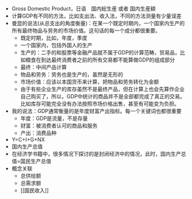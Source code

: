 - Gross Domestic Product，日语　国内総生産 或者 国内生産額
- 计算GDP有不同的方法，比如支出法、收入法，不同的方法测量有少量误差
- 曼昆的说法(从总支出的角度衡量)：在某一个既定时期内，一个国家内生产的所有最终物品与劳务的市场价值。这句话的每一个成分都很重要。
    - 既定时期，比如，年度，季度
    - 一个国家内，包括外国人的生产
    - 生产的：二手的和股票等金融产品就不属于GDP的计算范畴，贸易品，比如粮食在到达最终消费者之前的所有交易都不能算做GDP的组成部分
    - 最终：中间产品计算
    - 物品和劳务：劳务也是生产的，虽然是无形的
    - 市场价值：应该以本国货币来计算，把物品和劳务转化为金额
    - 由于有些企业生产的库存虽然不是最终产品，但在计算上也会先算作企业自己购买了，所以，GDP中统计的商品并不是全部都完成了真正的交易。比如库存可能完全没有办法按照市场价格出售，甚至有可能变为负担。
- 我的说法：GDP通常衡量的是年度财富产出指标。每一个关键词也都很重要
    - 年度：GDP是流量，不是存量
    - 财富：被消费者认可的商品和服务
    - 产出：消费品种
- Y=C+I+G+NX
- 国内生产总值
- 在经济学书籍中，很多情况下探讨的是封闭经济中的情况，此时，国内生产总值=国民生产总值
- 概念关联
    - 总供给额
    - 总需求额
    - [[国民收入]]
